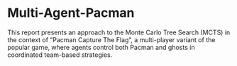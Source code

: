 # Multi-Agent-Pacman
This report presents an approach to the Monte Carlo Tree Search (MCTS) in the context of ”Pacman Capture The Flag”, a multi-player variant of the popular game, where agents control both Pacman and ghosts in coordinated team-based strategies.
